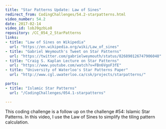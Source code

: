 ```yaml
---
title: "Star Patterns Update: Law of Sines"
redirect_from: CodingChallenges/54.2-starpatterns.html
video_number: 54.2
date: 2017-02-14
video_id: lobJ9gzbLo8
repository: /CC_054_2_StarPatterns
links:
- title: "Law of Sines on Wikipedia"  
  url: "https://en.wikipedia.org/wiki/Law_of_sines"
- title: "Gabriel Weymouth's Tweet on Star Patterns"  
  url: "https://twitter.com/gabrielweymouth/status/826890126747906048"
- title: "Craig S. Kaplan Lecture on Star Patterns"  
  url: "https://www.youtube.com/watch?v=FBn6VgoF3fE"
- title: "University of Waterloo's Star Patterns Paper"  
  url: "http://www.cgl.uwaterloo.ca/csk/projects/starpatterns/"

parts:
- title: "Islamic Star Patterns"
  url: "/CodingChallenges/054.1-starpatterns"

---
```


This coding challenge is a follow up on the challenge #54: Islamic Star Patterns. In this video, I use the Law of Sines to simplify the tiling pattern calculation.

